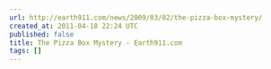 ```yaml
---
url: http://earth911.com/news/2009/03/02/the-pizza-box-mystery/
created_at: 2011-04-18 22:24 UTC
published: false
title: The Pizza Box Mystery - Earth911.com
tags: []
---
```



